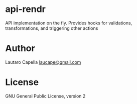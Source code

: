 # api-rendr
API implementation on the fly. Provides hooks for validations, transformations, and triggering other actions

# Author
Lautaro Capella <laucape@gmail.com>

# License 
GNU General Public License, version 2
